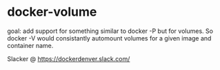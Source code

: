 # docker-volume
goal: add support for something similar to docker -P but for volumes. So docker -V would consistantly automount volumes for a given image and container name.

Slacker @ https://dockerdenver.slack.com/

